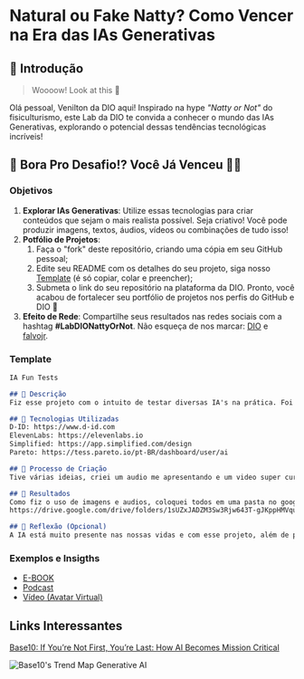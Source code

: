# Natural ou Fake Natty? Como Vencer na Era das IAs Generativas

## 🚀 Introdução

> Woooow! Look at this 👀

Olá pessoal, Venilton da DIO aqui! Inspirado na hype _"Natty or Not"_ do fisiculturismo, este Lab da DIO te convida a conhecer o mundo das IAs Generativas, explorando o potencial dessas tendências tecnológicas incríveis!

## 🎯 Bora Pro Desafio!? Você Já Venceu 💪🤓

### Objetivos

1. **Explorar IAs Generativas**: Utilize essas tecnologias para criar conteúdos que sejam o mais realista possível. Seja criativo! Você pode produzir imagens, textos, áudios, vídeos ou combinações de tudo isso!
1. **Potfólio de Projetos**:
    1. Faça o "fork" deste repositório, criando uma cópia em seu GitHub pessoal;
    2. Edite seu README com os detalhes do seu projeto, siga nosso [Template](#template) (é só copiar, colar e preencher);
    3. Submeta o link do seu repositório na plataforma da DIO. Pronto, você acabou de fortalecer seu portfólio de projetos nos perfis do GitHub e DIO 🚀
1. **Efeito de Rede**: Compartilhe seus resultados nas redes sociais com a hashtag **#LabDIONattyOrNot**. Não esqueça de nos marcar: [DIO](https://www.linkedin.com/school/dio-makethechange) e [falvojr](https://www.linkedin.com/in/falvojr).

### Template

```markdown
IA Fun Tests

## 📒 Descrição
Fiz esse projeto com o intuito de testar diversas IA's na prática. Foi bem divertido.

## 🤖 Tecnologias Utilizadas
D-ID: https://www.d-id.com
ElevenLabs: https://elevenlabs.io
Simplified: https://app.simplified.com/design
Pareto: https://tess.pareto.io/pt-BR/dashboard/user/ai

## 🧐 Processo de Criação
Tive várias ideias, criei um audio me apresentando e um video super curto de apresentação também, depois fiz slides descrevendo a importancia dos estudos de IA e criei uma imagem utilizando minha criatividade.

## 🚀 Resultados
Como fiz o uso de imagens e audios, coloquei todos em uma pasta no google drive:
https://drive.google.com/drive/folders/1sUZxJADZM3Sw3Rjw643T-gJKppHMVqu0?usp=drive_link

## 💭 Reflexão (Opcional)
A IA está muito presente nas nossas vidas e com esse projeto, além de podermos práticar colocando a "mão na massa", podemos ver que os usos desses programas podem ser muito uteis mas devemos sempre tomar cuidado com golpes e outras maldades da internet. Foi um projeto super bem pensado do professor. Adorei, nota mil!
```

### Exemplos e Insigths

- [E-BOOK](/exemplos/E-BOOK.md)
- [Podcast](/exemplos/PODCAST.md)
- [Vídeo (Avatar Virtual)](/exemplos/VIDEO.md)

## Links Interessantes

[Base10: If You’re Not First, You’re Last: How AI Becomes Mission Critical](https://base10.vc/post/generative-ai-mission-critical/)

![Base10's Trend Map Generative AI](https://github.com/digitalinnovationone/lab-natty-or-not/assets/730492/f4df26e8-f8f7-4419-8252-c69d73ea930c)

